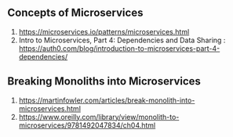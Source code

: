 ## Concepts of Microservices
1. https://microservices.io/patterns/microservices.html
2. Intro to Microservices, Part 4: Dependencies and Data Sharing : https://auth0.com/blog/introduction-to-microservices-part-4-dependencies/


## Breaking Monoliths into Microservices
1. https://martinfowler.com/articles/break-monolith-into-microservices.html
2. https://www.oreilly.com/library/view/monolith-to-microservices/9781492047834/ch04.html

